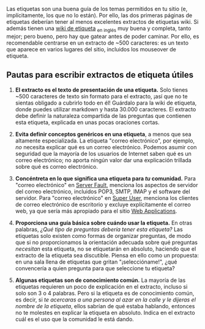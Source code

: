 Las etiquetas son una buena guía de los temas permitidos en tu sitio (e, implícitamente, los que no lo están). Por ello, las dos primeras páginas de etiquetas deberían tener al menos excelentes extractos de etiquetas wiki. Si además tienen una [wiki de etiqueta](http://blog.stackoverflow.com/2010/08/tag-folksonomy-and-tag-synonyms/) <sub>en inglés</sub> muy buena y completa, tanto mejor; pero bueno, pero hay que gatear antes de poder caminar. Por ello, es recomendable centrarse en un extracto de ~500 caracteres: es un texto que aparece en varios lugares del sitio, incluidos los mouseover de etiqueta.

## Pautas para escribir extractos de etiqueta útiles

1. **El extracto es el texto de presentación de una etiqueta.** Solo tienes ~500 caracteres de texto sin formato para el extracto, ¡así que no te sientas obligado a cubrirlo todo en él! Guárdalo para la wiki de etiqueta, donde puedes utilizar markdown y hasta 30.000 caracteres. El extracto debe definir la naturaleza compartida de las preguntas que contienen esta etiqueta, explicada en unas pocas oraciones cortas.

2. **Evita definir conceptos genéricos en una etiqueta**, a menos que sea altamente especializada. La etiqueta "correo electrónico", por ejemplo, *no* necesita explicar qué es un correo electrónico. Podemos asumir con seguridad que la mayoría de los usuarios de Internet saben qué es un correo electrónico; no aporta ningún valor dar una explicación trillada sobre qué es correo electrónico.

3. **Concéntreta en lo que significa una etiqueta para *tu* comunidad.** Para "correo electrónico" en [Server Fault](https://serverfault.com/), menciona los aspectos de servidor del correo electrónico, incluidos POP3, SMTP, IMAP y el software del servidor. Para "correo electrónico" en [Super User](https://superuser.com/), menciona los clientes de correo electrónico de escritorio y excluye explícitamente el correo web, ya que sería más apropiado para el sitio [Web Applications](http://webapps.stackexchange.com).

4. **Proporciona una guía básica sobre cuándo usar la etiqueta.** En otras palabras, *¿Qué tipo de preguntas debería tener esta etiqueta?* Las etiquetas solo existen como formas de organizar preguntas, de modo que si no proporcionamos la orientación adecuada sobre qué preguntas *necesitan* esta etiqueta, no se etiquetarán en absoluto, haciendo que el extracto de la etiqueta sea discutible. Piensa en ello como un propuesta: en una sala llena de etiquetas que gritan "¡seleccióname!", ¿qué convencería a quien pregunta para que seleccione tu etiqueta?

5. **Algunas etiquetas son de conocimiento común.** La mayoría de las etiquetas requieren un poco de explicación en el extracto, incluso si solo son 3 o 4 palabras. Pero si la etiqueta es de conocimiento común, es decir, si *te acercaras a una persona al azar en la calle y le dijeras el nombre de la etiqueta*, ellos sabrían de qué estaba hablando, entonces no te molestes en explicar la etiqueta en absoluto. Indica en el extracto cuál es el uso que la comunidad le está dando.
